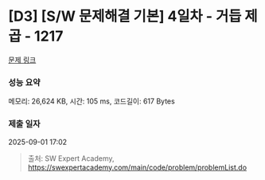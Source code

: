 # [D3] [S/W 문제해결 기본] 4일차 - 거듭 제곱 - 1217 

[문제 링크](https://swexpertacademy.com/main/code/problem/problemDetail.do?contestProbId=AV14dUIaAAUCFAYD) 

### 성능 요약

메모리: 26,624 KB, 시간: 105 ms, 코드길이: 617 Bytes

### 제출 일자

2025-09-01 17:02



> 출처: SW Expert Academy, https://swexpertacademy.com/main/code/problem/problemList.do